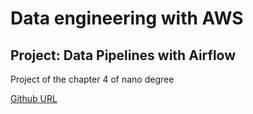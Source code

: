 # Data engineering with AWS

## Project: Data Pipelines with Airflow

Project of the chapter 4 of nano degree

[Github URL](https://github.com/hexjdd93/dataPipelineAirflow)